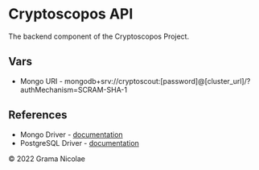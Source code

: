 # Cryptoscopos API

The backend component of the Cryptoscopos Project.

## Vars

- Mongo URI - mongodb+srv://cryptoscout:[password]@[cluster_url]/?authMechanism=SCRAM-SHA-1

## References

- Mongo Driver - [documentation](https://deno.land/x/mongo@v0.29.1)
- PostgreSQL Driver - [documentation](https://deno.land/x/postgres@v0.15.0)

© 2022 Grama Nicolae

